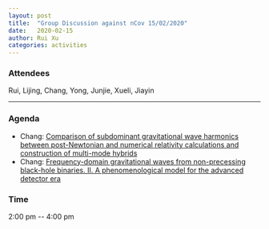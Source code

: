```yaml
---
layout: post
title:  "Group Discussion against nCov 15/02/2020"
date:   2020-02-15
author: Rui Xu
categories: activities
---
```



### Attendees

Rui, Lijing, Chang, Yong, Junjie, Xueli, Jiayin

---

### Agenda

- Chang: [Comparison of subdominant gravitational wave harmonics between post-Newtonian and numerical relativity calculations and construction of multi-mode hybrids](https://arxiv.org/abs/1501.00918)
- Chang: [Frequency-domain gravitational waves from non-precessing black-hole binaries. II. A phenomenological model for the advanced detector era](https://arxiv.org/abs/1508.07253)

### Time
2:00 pm -- 4:00 pm
